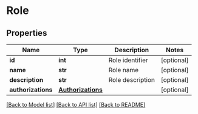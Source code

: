 # Role

## Properties
Name | Type | Description | Notes
------------ | ------------- | ------------- | -------------
**id** | **int** | Role identifier | [optional] 
**name** | **str** | Role name | [optional] 
**description** | **str** | Role description | [optional] 
**authorizations** | [**Authorizations**](Authorizations.md) |  | [optional] 

[[Back to Model list]](../README.md#documentation-for-models) [[Back to API list]](../README.md#documentation-for-api-endpoints) [[Back to README]](../README.md)


